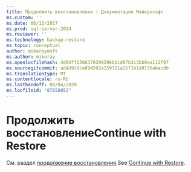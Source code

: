 ```yaml
---
title: Продолжить восстановление | Документация Майкрософт
ms.custom: ''
ms.date: 06/13/2017
ms.prod: sql-server-2014
ms.reviewer: ''
ms.technology: backup-restore
ms.topic: conceptual
author: mikeraymsft
ms.author: mikeray
ms.openlocfilehash: 4d0dff2366370209296b1cd07b3c3bb9aa112f97
ms.sourcegitcommit: ad4d92dce894592a259721a1571b1d8736abacdb
ms.translationtype: MT
ms.contentlocale: ru-RU
ms.lasthandoff: 08/04/2020
ms.locfileid: "87658852"
---
```

# <a name="continue-with-restore"></a><span data-ttu-id="d1a23-102">Продолжить восстановление</span><span class="sxs-lookup"><span data-stu-id="d1a23-102">Continue with Restore</span></span>
<span data-ttu-id="d1a23-103">См. раздел [продолжение восстановления](../../database-engine/continue-with-restore.md).</span><span class="sxs-lookup"><span data-stu-id="d1a23-103">See [Continue with Restore](../../database-engine/continue-with-restore.md).</span></span>
